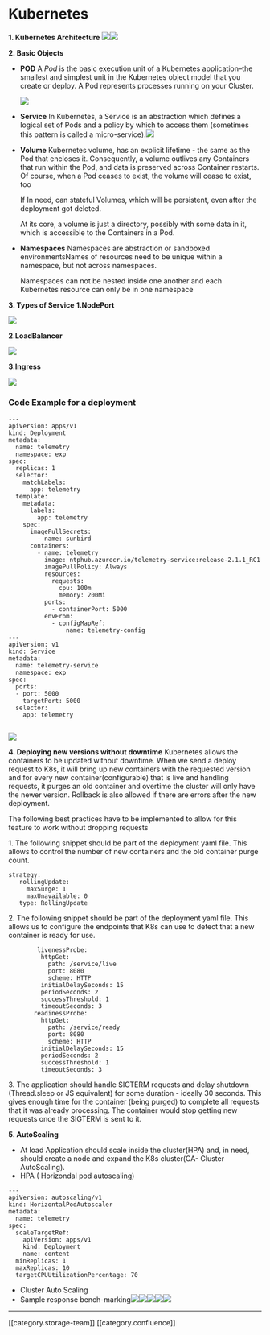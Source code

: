 # Kubernetes

**1. Kubernetes Architecture**            ![](../../../../DevOpsFull/AllDocs/images/storage/Kubernetes-Architecture.png)![](../../../../DevOpsFull/AllDocs/images/storage/Kubernetes-Master.png)

**2. Basic Objects**

*   **POD** A _Pod_ is the basic execution unit of a Kubernetes application–the smallest and simplest unit in the Kubernetes object model that you create or deploy. A Pod represents processes running on your Cluster.

    ![](../../../../DevOpsFull/AllDocs/images/storage/pods1.png)
* **Service** In Kubernetes, a Service is an abstraction which defines a logical set of Pods and a policy by which to access them (sometimes this pattern is called a micro-service).![](../../../../DevOpsFull/AllDocs/images/storage/service1.png)
*   **Volume** Kubernetes volume, has an explicit lifetime - the same as the Pod that encloses it. Consequently, a volume outlives any Containers that run within the Pod, and data is preserved across Container restarts. Of course, when a Pod ceases to exist, the volume will cease to exist, too

    If In need, can stateful Volumes, which will be persistent, even after the deployment got deleted.

    At its core, a volume is just a directory, possibly with some data in it, which is accessible to the Containers in a Pod.
*   **Namespaces** Namespaces are abstraction or sandboxed environmentsNames of resources need to be unique within a namespace, but not across namespaces.

    Namespaces can not be nested inside one another and each Kubernetes resource can only be in one namespace

**3. Types of Service** **1.NodePort**

![](../../../../DevOpsFull/AllDocs/images/storage/NodePort.png)

**2.LoadBalancer**

![](../../../../DevOpsFull/AllDocs/images/storage/LoadBalancer1.png)

**3.Ingress**

![](../../../../DevOpsFull/AllDocs/images/storage/Ingress1.png)

### Code Example for a deployment

```
---
apiVersion: apps/v1
kind: Deployment
metadata:
  name: telemetry
  namespace: exp
spec:
  replicas: 1
  selector:
    matchLabels:
      app: telemetry
  template:
    metadata:
      labels:
        app: telemetry
    spec:
      imagePullSecrets:
        - name: sunbird
      containers:
        - name: telemetry
          image: ntphub.azurecr.io/telemetry-service:release-2.1.1_RC1
          imagePullPolicy: Always
          resources:
            requests:
              cpu: 100m
              memory: 200Mi
          ports:
            - containerPort: 5000
          envFrom:
            - configMapRef:
                name: telemetry-config
---
apiVersion: v1
kind: Service
metadata:
  name: telemetry-service
  namespace: exp
spec:
  ports:
  - port: 5000
    targetPort: 5000
  selector:
    app: telemetry


```

![](../../../../DevOpsFull/AllDocs/images/storage/service1.png)

**4. Deploying new versions without downtime** Kubernetes allows the containers to be updated without downtime. When we send a deploy request to K8s, it will bring up new containers with the requested version and for every new container(configurable) that is live and handling requests, it purges an old container and overtime the cluster will only have the newer version. Rollback is also allowed if there are errors after the new deployment.&#x20;

The following best practices have to be implemented to allow for this feature to work without dropping requests

&#x20;1\. The following snippet should be part of the deployment yaml file. This allows to control the number of new containers and the old container purge count.

```
strategy: 
   rollingUpdate: 
     maxSurge: 1
     maxUnavailable: 0 
   type: RollingUpdate
```

&#x20;2\. The following snippet should be part of the deployment yaml file. This allows us to configure the endpoints that K8s can use to detect that a new container is ready for use.

```
        livenessProbe:      
         httpGet: 
           path: /service/live 
           port: 8080  
           scheme: HTTP 
         initialDelaySeconds: 15   
         periodSeconds: 2 
         successThreshold: 1 
         timeoutSeconds: 3 
       readinessProbe: 
         httpGet: 
           path: /service/ready 
           port: 8080 
           scheme: HTTP 
         initialDelaySeconds: 15   
         periodSeconds: 2 
         successThreshold: 1 
         timeoutSeconds: 3
```

&#x20;3\. The application should handle SIGTERM requests and delay shutdown (Thread.sleep or JS equivalent) for some duration - ideally 30 seconds. This gives enough time for the container (being purged) to complete all requests        that it was already processing. The container would stop getting new requests once the SIGTERM is sent to it.

**5. AutoScaling**

* At load Application should scale inside the cluster(HPA) and, in need, should create a node and expand the K8s cluster(CA- Cluster AutoScaling).
* HPA ( Horizondal pod autoscaling)

```
---
apiVersion: autoscaling/v1
kind: HorizontalPodAutoscaler
metadata:
  name: telemetry
spec:
  scaleTargetRef:
    apiVersion: apps/v1
    kind: Deployment
    name: content
  minReplicas: 1
  maxReplicas: 10
  targetCPUUtilizationPercentage: 70
```

* Cluster Auto Scaling
* Sample response bench-marking![](<../../../../DevOpsFull/AllDocs/images/storage/client request.png>)![](<../../../../DevOpsFull/AllDocs/images/storage/client RPS.png>)![](<../../../../DevOpsFull/AllDocs/images/storage/conatiner details.png>)![](<../../../../DevOpsFull/AllDocs/images/storage/hey output 1.png>)![](<../../../../DevOpsFull/AllDocs/images/storage/hey output 2.png>)

***

\[\[category.storage-team]] \[\[category.confluence]]
